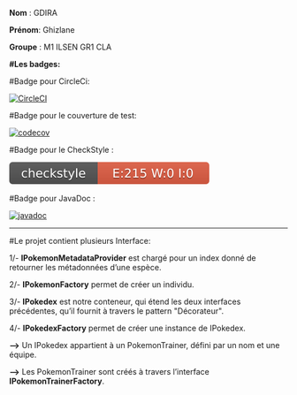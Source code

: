 **Nom** : GDIRA

**Prénom**: Ghizlane

**Groupe** : M1 ILSEN GR1 CLA

**#Les badges:**

#Badge pour CircleCi:

[![CircleCI](https://circleci.com/gh/GDIRAGhizlane/ceri-m1-techniques-de-test/tree/master.svg?style=svg)](https://circleci.com/gh/GDIRAGhizlane/ceri-m1-techniques-de-test/tree/master)

#Badge pour le couverture de test:

[![codecov](https://codecov.io/gh/GDIRAGhizlane/ceri-m1-techniques-de-test/branch/master/graph/badge.svg?token=2BIEQ5W8XT)](https://codecov.io/gh/GDIRAGhizlane/ceri-m1-techniques-de-test)

#Badge pour le CheckStyle :

![Checkstyle](target/site/badges/checkstyle-result.svg)

#Badge pour JavaDoc :

[![javadoc](https://javadoc.io/badge2/org.springframework/spring-core/javadoc.svg)](https://javadoc.io/doc/org.springframework/spring-core)

---------------------------------------------------------------------------------------------------------------------------------------------
#Le projet contient plusieurs Interface:

1/- **IPokemonMetadataProvider** est chargé pour un index donné de retourner les métadonnées d’une espèce.

2/- **IPokemonFactory** permet de créer un individu.

3/- **IPokedex** est notre conteneur, qui étend les deux interfaces précédentes, qu’il fournit à travers le pattern "Décorateur".

4/- **IPokedexFactory** permet de créer une instance de IPokedex.

**-->** Un IPokedex appartient à un PokemonTrainer, défini par un nom et une équipe.

**-->** Les PokemonTrainer sont créés à travers l’interface **IPokemonTrainerFactory**. 





